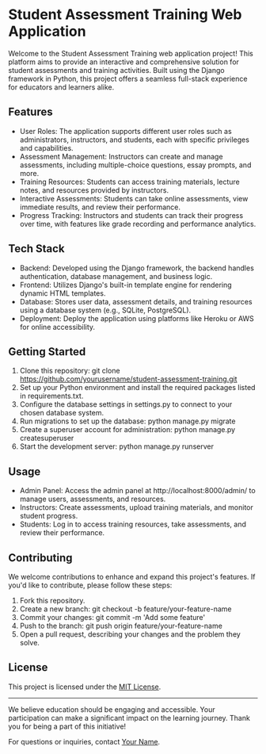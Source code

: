 # Student Assessment Training Web Application

Welcome to the Student Assessment Training web application project! This platform aims to provide an interactive and comprehensive solution for student assessments and training activities. Built using the Django framework in Python, this project offers a seamless full-stack experience for educators and learners alike.

## Features

- User Roles: The application supports different user roles such as administrators, instructors, and students, each with specific privileges and capabilities.
- Assessment Management: Instructors can create and manage assessments, including multiple-choice questions, essay prompts, and more.
- Training Resources: Students can access training materials, lecture notes, and resources provided by instructors.
- Interactive Assessments: Students can take online assessments, view immediate results, and review their performance.
- Progress Tracking: Instructors and students can track their progress over time, with features like grade recording and performance analytics.

## Tech Stack

- Backend: Developed using the Django framework, the backend handles authentication, database management, and business logic.
- Frontend: Utilizes Django's built-in template engine for rendering dynamic HTML templates.
- Database: Stores user data, assessment details, and training resources using a database system (e.g., SQLite, PostgreSQL).
- Deployment: Deploy the application using platforms like Heroku or AWS for online accessibility.

## Getting Started

1. Clone this repository: git clone https://github.com/yourusername/student-assessment-training.git
2. Set up your Python environment and install the required packages listed in requirements.txt.
3. Configure the database settings in settings.py to connect to your chosen database system.
4. Run migrations to set up the database: python manage.py migrate
5. Create a superuser account for administration: python manage.py createsuperuser
6. Start the development server: python manage.py runserver

## Usage

- Admin Panel: Access the admin panel at http://localhost:8000/admin/ to manage users, assessments, and resources.
- Instructors: Create assessments, upload training materials, and monitor student progress.
- Students: Log in to access training resources, take assessments, and review their performance.

## Contributing

We welcome contributions to enhance and expand this project's features. If you'd like to contribute, please follow these steps:

1. Fork this repository.
2. Create a new branch: git checkout -b feature/your-feature-name
3. Commit your changes: git commit -m 'Add some feature'
4. Push to the branch: git push origin feature/your-feature-name
5. Open a pull request, describing your changes and the problem they solve.

## License

This project is licensed under the [MIT License](LICENSE).

---

We believe education should be engaging and accessible. Your participation can make a significant impact on the learning journey. Thank you for being a part of this initiative!

For questions or inquiries, contact [Your Name](mailto:your@email.com).
